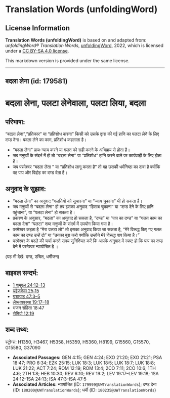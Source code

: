 # Translation Words (unfoldingWord)

## License Information

**Translation Words (unfoldingWord)** is based on and adapted from: _unfoldingWord® Translation Words_, [unfoldingWord](https://unfoldingword.org/utw), 2022, which is licensed under a [CC BY-SA 4.0 license](https://creativecommons.org/licenses/by-sa/4.0/legalcode.en).

This markdown version is provided under the same license.



--------------------------------

## बदला लेना (id: 179581)

बदला लेना, पलटा लेनेवाला, पलटा लिया, बदला
=========================================

परिभाषा:
--------

“बदला लेना”,“प्रतिकार” या “प्रतिशोध करना” किसी को उसके द्वारा की गई हानि का पलटा लेने के लिए दण्ड देना। बदला लेने का काम, प्रतिशोध कहलाता है।

* “बदला लेना” प्रायः न्याय करने या गलत को सही करने के अभिप्राय से होता है।
* जब मनुष्यों के संदर्भ में हो तो “बदला लेना” या “प्रतिशोध” हानि करने वाले पर कार्यवाही के लिए होता है।
* जब परमेश्वर “बदला लेता ” या “प्रतिशोध लागू करता है” तो वह उसकी धर्मनिष्ठा का दावा है क्योंकि वह पाप और विद्रोह का दण्ड देता है।

अनुवाद के सुझाव:
----------------

* “बदला लेना” का अनुवाद “गलतियों को सुधारना” या “न्याय चुकाना” भी हो सकता है।
* जब मनुष्यों से “बदला लेना” हो तब इसका अनुवाद “हिसाब चुकाना” या “दण्ड देने के लिए हानि पहुंचाना”, या “पलटा लेना” हो सकता है।
* प्रकरण के अनुसार, “बदला” का अनुवाद हो सकता है, “दण्ड” या “पाप का दण्ड” या “गलत काम का बदला देना” “पलटा” शब्द मनुष्यों के संदर्भ में उपयोग किया गया है।
* परमेश्वर कहता है “मेरा पलटा लो” तो इसका अनुवाद किया जा सकता है, “मेरे विरूद्ध किए गए गलत काम का दण्ड उन्हें दो” या “उनका बुरा करो क्योंकि उन्होंने मेरे विरूद्ध पाप किया है।”
* परमेश्वर के बदले की चर्चा करते समय सुनिश्चित करें कि आपके अनुवाद में स्पष्ट हो कि पाप का दण्ड देने में परमेश्वर न्यायोचित है ।

(यह भी देखें: दण्ड, उचित, धर्मीजन)

बाइबल सन्दर्भ:
--------------

* [1 शमूएल 24:12–13](https://ref.ly/1Sam0:0)
* [यहेजकेल 25:15](https://ref.ly/Ezek25:15)
* [यशायाह 47:3–5](https://ref.ly/Isa47:3-Isa47:5)
* [लैव्यव्यवस्था 19:17–18](https://ref.ly/Lev19:17-Lev19:18)
* भजन संहिता 18:47
* [रोमियो 12:19](https://ref.ly/Rom12:19)

शब्द तथ्य:
----------

स्ट्रोंग्स: H1350, H3467, H5358, H5359, H5360, H8199, G15560, G15570, G15580, G37090

* **Associated Passages:** GEN 4:15; GEN 4:24; EXO 21:20; EXO 21:21; PSA 18:47; PRO 6:34; EZK 25:15; LUK 18:3; LUK 18:5; LUK 18:7; LUK 18:8; LUK 21:22; ACT 7:24; ROM 12:19; ROM 13:4; 2CO 7:11; 2CO 10:6; 1TH 4:6; 2TH 1:8; HEB 10:30; REV 6:10; REV 19:2; LEV 19:17–LEV 19:18; 1SA 24:12–1SA 24:13; ISA 47:3–ISA 47:5
* **Associated Articles:** न्यायोचित (ID: `179999@UWTranslationWords`); दण्ड देना (ID: `180200@UWTranslationWords`); धर्मी (ID: `180235@UWTranslationWords`)

